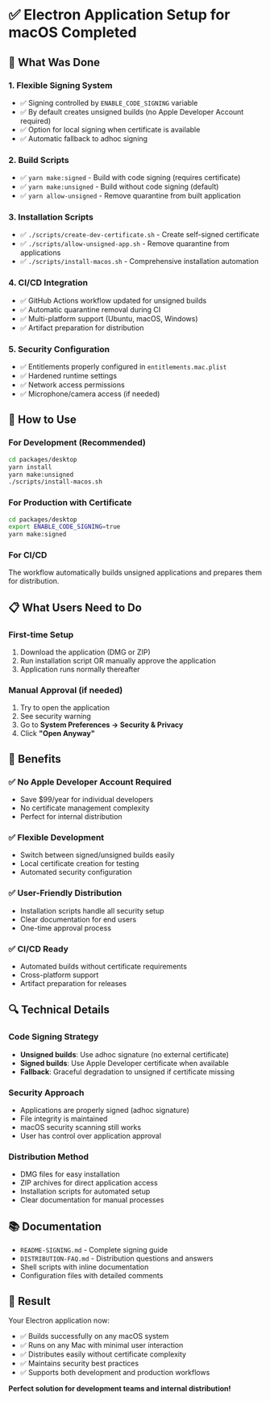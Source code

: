 # ✅ Electron Application Setup for macOS Completed

## 🎯 What Was Done

### 1. Flexible Signing System
- ✅ Signing controlled by `ENABLE_CODE_SIGNING` variable
- ✅ By default creates unsigned builds (no Apple Developer Account required)
- ✅ Option for local signing when certificate is available
- ✅ Automatic fallback to adhoc signing

### 2. Build Scripts
- ✅ `yarn make:signed` - Build with code signing (requires certificate)
- ✅ `yarn make:unsigned` - Build without code signing (default)
- ✅ `yarn allow-unsigned` - Remove quarantine from built application

### 3. Installation Scripts
- ✅ `./scripts/create-dev-certificate.sh` - Create self-signed certificate
- ✅ `./scripts/allow-unsigned-app.sh` - Remove quarantine from applications
- ✅ `./scripts/install-macos.sh` - Comprehensive installation automation

### 4. CI/CD Integration
- ✅ GitHub Actions workflow updated for unsigned builds
- ✅ Automatic quarantine removal during CI
- ✅ Multi-platform support (Ubuntu, macOS, Windows)
- ✅ Artifact preparation for distribution

### 5. Security Configuration
- ✅ Entitlements properly configured in `entitlements.mac.plist`
- ✅ Hardened runtime settings
- ✅ Network access permissions
- ✅ Microphone/camera access (if needed)

## 🚀 How to Use

### For Development (Recommended)
```bash
cd packages/desktop
yarn install
yarn make:unsigned
./scripts/install-macos.sh
```

### For Production with Certificate
```bash
cd packages/desktop
export ENABLE_CODE_SIGNING=true
yarn make:signed
```

### For CI/CD
The workflow automatically builds unsigned applications and prepares them for distribution.

## 📋 What Users Need to Do

### First-time Setup
1. Download the application (DMG or ZIP)
2. Run installation script OR manually approve the application
3. Application runs normally thereafter

### Manual Approval (if needed)
1. Try to open the application
2. See security warning
3. Go to **System Preferences → Security & Privacy**
4. Click **"Open Anyway"**

## 🎯 Benefits

### ✅ No Apple Developer Account Required
- Save $99/year for individual developers
- No certificate management complexity
- Perfect for internal distribution

### ✅ Flexible Development
- Switch between signed/unsigned builds easily
- Local certificate creation for testing
- Automated security configuration

### ✅ User-Friendly Distribution
- Installation scripts handle all security setup
- Clear documentation for end users
- One-time approval process

### ✅ CI/CD Ready
- Automated builds without certificate requirements
- Cross-platform support
- Artifact preparation for releases

## 🔍 Technical Details

### Code Signing Strategy
- **Unsigned builds**: Use adhoc signature (no external certificate)
- **Signed builds**: Use Apple Developer certificate when available
- **Fallback**: Graceful degradation to unsigned if certificate missing

### Security Approach
- Applications are properly signed (adhoc signature)
- File integrity is maintained
- macOS security scanning still works
- User has control over application approval

### Distribution Method
- DMG files for easy installation
- ZIP archives for direct application access
- Installation scripts for automated setup
- Clear documentation for manual processes

## 📚 Documentation

- `README-SIGNING.md` - Complete signing guide
- `DISTRIBUTION-FAQ.md` - Distribution questions and answers
- Shell scripts with inline documentation
- Configuration files with detailed comments

## 🎉 Result

Your Electron application now:
- ✅ Builds successfully on any macOS system
- ✅ Runs on any Mac with minimal user interaction
- ✅ Distributes easily without certificate complexity
- ✅ Maintains security best practices
- ✅ Supports both development and production workflows

**Perfect solution for development teams and internal distribution!**
